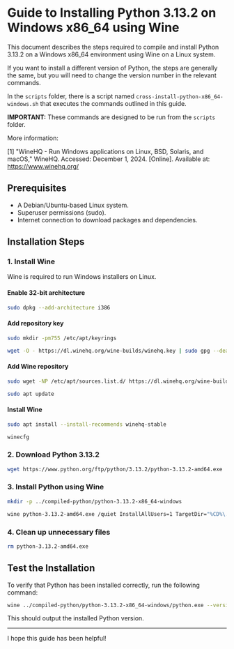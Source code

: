 # Guide to Installing Python 3.13.2 on Windows x86_64 using Wine

This document describes the steps required to compile and install Python 3.13.2 on a Windows x86_64 environment using Wine on a Linux system.

If you want to install a different version of Python, the steps are generally the same, but you will need to change the version number in the relevant commands.

In the `scripts` folder, there is a script named `cross-install-python-x86_64-windows.sh` that executes the commands outlined in this guide.

**IMPORTANT:** These commands are designed to be run from the `scripts` folder.

More information:

[1] "WineHQ - Run Windows applications on Linux, BSD, Solaris, and macOS," WineHQ. Accessed: December 1, 2024. [Online]. Available at: https://www.winehq.org/

## Prerequisites

- A Debian/Ubuntu-based Linux system.
- Superuser permissions (sudo).
- Internet connection to download packages and dependencies.

## Installation Steps

### 1. Install Wine

Wine is required to run Windows installers on Linux.

#### Enable 32-bit architecture

```bash
sudo dpkg --add-architecture i386
```

#### Add repository key

```bash
sudo mkdir -pm755 /etc/apt/keyrings

wget -O - https://dl.winehq.org/wine-builds/winehq.key | sudo gpg --dearmor -o /etc/apt/keyrings/winehq-archive.key -
```

#### Add Wine repository

```bash
sudo wget -NP /etc/apt/sources.list.d/ https://dl.winehq.org/wine-builds/ubuntu/dists/jammy/winehq-jammy.sources

sudo apt update
```

#### Install Wine

```bash
sudo apt install --install-recommends winehq-stable

winecfg
```

### 2. Download Python 3.13.2

```bash
wget https://www.python.org/ftp/python/3.13.2/python-3.13.2-amd64.exe
```

### 3. Install Python using Wine

```bash
mkdir -p ../compiled-python/python-3.13.2-x86_64-windows

wine python-3.13.2-amd64.exe /quiet InstallAllUsers=1 TargetDir="%CD%\..\..\compiled-python\python-3.13.2-x86_64-windows" PrependPath=1
```

### 4. Clean up unnecessary files

```bash
rm python-3.13.2-amd64.exe
```

## Test the Installation

To verify that Python has been installed correctly, run the following command:

```bash
wine ../compiled-python/python-3.13.2-x86_64-windows/python.exe --version
```

This should output the installed Python version.

---

I hope this guide has been helpful!